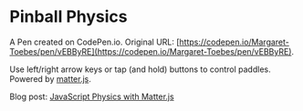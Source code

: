 # Pinball Physics

A Pen created on CodePen.io. Original URL: [https://codepen.io/Margaret-Toebes/pen/vEBByRE](https://codepen.io/Margaret-Toebes/pen/vEBByRE).

Use left/right arrow keys or tap (and hold) buttons to control paddles. Powered by [matter.js](http://brm.io/matter-js/).

Blog post: [JavaScript Physics with Matter.js](http://codersblock.com/blog/javascript-physics-with-matter-js/)